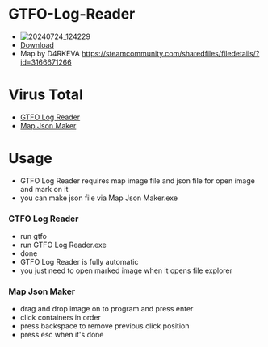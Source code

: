 # GTFO-Log-Reader
* ![20240724_124229](https://github.com/user-attachments/assets/adc56894-d114-49c2-8a23-65fd729a5743)
* [Download](https://github.com/Nothing031/GTFO-Log-Reader/releases/download/1.0.0/GTFO.Log.Reader.Bundle.zip)
* Map by D4RKEVA https://steamcommunity.com/sharedfiles/filedetails/?id=3166671266
# Virus Total
* [GTFO Log Reader](https://www.virustotal.com/gui/file/335fe2e3e2f34d5f4ccc802abada5bf7569d60db3eb9721424ba1a2e2a5b7ecc)
* [Map Json Maker](https://www.virustotal.com/gui/file/69a1e81aca44bd5d281408d7b9decc213cd3fd6908cf4da4c6099fff8bf912b1)
# Usage
* GTFO Log Reader requires map image file and json file for open image and mark on it
* you can make json file via Map Json Maker.exe
### GTFO Log Reader
* run gtfo
* run GTFO Log Reader.exe
* done
* GTFO Log Reader is fully automatic
* you just need to open marked image when it opens file explorer
### Map Json Maker
* drag and drop image on to program and press enter
* click containers in order
* press backspace to remove previous click position
* press esc when it's done

